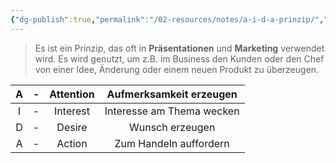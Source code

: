 ```yaml
---
{"dg-publish":true,"permalink":"/02-resources/notes/a-i-d-a-prinzip/","tags":["GFN/LF07","ausbildung/gfn/ap1","wirtschaft/marketing"],"noteIcon":"","updated":"2025-09-27T01:32:43.836+02:00"}
---
```


> Es ist ein Prinzip, das oft in **Präsentationen** und **Marketing** verwendet wird.
> Es wird genutzt, um z.B. im Business den Kunden oder den Chef von einer Idee, Änderung oder einem neuen Produkt zu überzeugen.

|  A  | -   | Attention |  Aufmerksamkeit erzeugen  |
| :-: | --- | :-------: | :-----------------------: |
|  I  | -   | Interest  | Interesse am Thema wecken |
|  D  | -   |  Desire   |      Wunsch erzeugen      |
|  A  | -   |  Action   |  Zum Handeln auffordern   |
